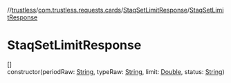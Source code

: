 //[trustless](../../../index.md)/[com.trustless.requests.cards](../index.md)/[StaqSetLimitResponse](index.md)/[StaqSetLimitResponse](-staq-set-limit-response.md)

# StaqSetLimitResponse

[]\
constructor(periodRaw: [String](https://kotlinlang.org/api/latest/jvm/stdlib/kotlin/-string/index.html), typeRaw: [String](https://kotlinlang.org/api/latest/jvm/stdlib/kotlin/-string/index.html), limit: [Double](https://kotlinlang.org/api/latest/jvm/stdlib/kotlin/-double/index.html), status: [String](https://kotlinlang.org/api/latest/jvm/stdlib/kotlin/-string/index.html))
